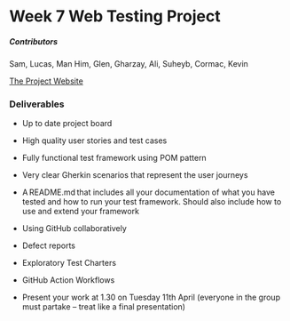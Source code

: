 ﻿# Week 7 Web Testing Project

##### Contributors
Sam, Lucas, Man Him, Glen, Gharzay, Ali, Suheyb, Cormac, Kevin

[The Project Website](https://magento.softwaretestingboard.com/)

### Deliverables 

- Up to date project board  

- High quality user stories and test cases 

- Fully functional test framework using POM pattern 

- Very clear Gherkin scenarios that represent the user journeys 

- A README.md that includes all your documentation of what you have tested and how to run your test framework. Should also include how to use and extend your framework 

- Using GitHub collaboratively 

- Defect reports 

- Exploratory Test Charters 

- GitHub Action Workflows 

- Present your work at 1.30  on Tuesday 11th April (everyone in the group must partake – treat like a final presentation)  

